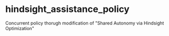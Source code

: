 # hindsight_assistance_policy

Concurrent policy thorugh modification of  "Shared Autonomy via Hindsight Optimization"
